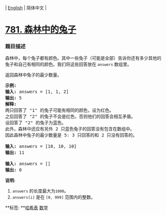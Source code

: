 | [English](README_EN.md) | 简体中文 |

# [781. 森林中的兔子](https://leetcode-cn.com/problems/rabbits-in-forest)
 ### 题目描述
<p>森林中，每个兔子都有颜色。其中一些兔子（可能是全部）告诉你还有多少其他的兔子和自己有相同的颜色。我们将这些回答放在&nbsp;<code>answers</code>&nbsp;数组里。</p>

<p>返回森林中兔子的最少数量。</p>

<pre>
<strong>示例:</strong>
<strong>输入:</strong> answers = [1, 1, 2]
<strong>输出:</strong> 5
<strong>解释:</strong>
两只回答了 &quot;1&quot; 的兔子可能有相同的颜色，设为红色。
之后回答了 &quot;2&quot; 的兔子不会是红色，否则他们的回答会相互矛盾。
设回答了 &quot;2&quot; 的兔子为蓝色。
此外，森林中还应有另外 2 只蓝色兔子的回答没有包含在数组中。
因此森林中兔子的最少数量是 5: 3 只回答的和 2 只没有回答的。

<strong>输入:</strong> answers = [10, 10, 10]
<strong>输出:</strong> 11

<strong>输入:</strong> answers = []
<strong>输出:</strong> 0
</pre>

<p><strong>说明:</strong></p>

<ol>
	<li><code>answers</code>&nbsp;的长度最大为<code>1000</code>。</li>
	<li><code>answers[i]</code>&nbsp;是在&nbsp;<code>[0, 999]</code>&nbsp;范围内的整数。</li>
</ol>

**标签:	**[哈希表](https://leetcode-cn.com/tag/hash-table) [数学](https://leetcode-cn.com/tag/math) 